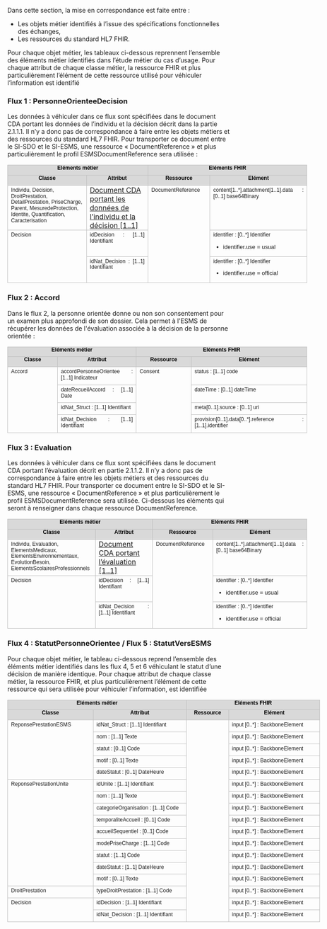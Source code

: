 Dans cette section, la mise en correspondance est faite entre :
-	Les objets métier identifiés à l’issue des spécifications fonctionnelles des échanges,
-	Les ressources du standard HL7 FHIR.

Pour chaque objet métier, les tableaux ci-dessous reprennent l’ensemble des éléments métier identifiés dans l’étude métier du cas d’usage.
Pour chaque attribut de chaque classe métier, la ressource FHIR et plus particulièrement l’élément de cette ressource utilisé pour véhiculer l’information est identifié

### Flux 1 : PersonneOrienteeDecision
Les données à véhiculer dans ce flux sont spécifiées dans le document CDA portant les données de l’individu et la décision décrit dans la partie 2.1.1.1. Il n’y a donc pas de correspondance à faire entre les objets métiers et des ressources du standard HL7 FHIR. 
Pour transporter ce document entre le SI-SDO et le SI-ESMS, une ressource « DocumentReference » et plus particulièrement le profil ESMSDocumentReference sera utilisée : 

<table style="width:509.5pt;border-collapse:collapse;border:none;">
    <tbody>
        <tr>
            <td colspan="2" style="width: 247.85pt;border: 1pt solid rgb(191, 191, 191);background: rgb(217, 217, 217);padding: 0cm 5.4pt;vertical-align: top;">
                <p style='margin-top:0cm;margin-right:0cm;margin-bottom:6.0pt;margin-left:0cm;text-align:center;line-height:115%;font-size:13px;font-family:"Arial",sans-serif;'><strong><span style="font-size:12px;line-height:115%;color:black;">El&eacute;ments m&eacute;tier</span></strong></p>
            </td>
            <td colspan="2" style="width: 261.65pt;border-color: rgb(191, 191, 191) rgb(191, 191, 191) rgb(191, 191, 191) currentcolor;border-style: solid solid solid none;border-width: 1pt 1pt 1pt medium;border-image: none 100% / 1 / 0 stretch;background: rgb(217, 217, 217);padding: 0cm 5.4pt;vertical-align: top;">
                <p style='margin-top:0cm;margin-right:0cm;margin-bottom:6.0pt;margin-left:0cm;text-align:center;line-height:115%;font-size:13px;font-family:"Arial",sans-serif;'><strong><span style="font-size:12px;line-height:115%;color:black;">El&eacute;ments FHIR</span></strong></p>
            </td>
        </tr>
        <tr>
            <td style="width: 141.5pt;border-color: currentcolor rgb(191, 191, 191) rgb(191, 191, 191);border-style: none solid solid;border-width: medium 1pt 1pt;border-image: none 100% / 1 / 0 stretch;background: rgb(217, 217, 217);padding: 0cm 5.4pt;vertical-align: top;">
                <p style='margin-top:0cm;margin-right:0cm;margin-bottom:6.0pt;margin-left:0cm;text-align:center;line-height:115%;font-size:13px;font-family:"Arial",sans-serif;'><strong><span style="font-size:12px;line-height:115%;color:black;">Classe</span></strong></p>
            </td>
            <td style="width: 106.35pt;border-color: currentcolor rgb(191, 191, 191) rgb(191, 191, 191) currentcolor;border-style: none solid solid none;border-width: medium 1pt 1pt medium;background: rgb(217, 217, 217);padding: 0cm 5.4pt;vertical-align: top;">
                <p style='margin-top:0cm;margin-right:0cm;margin-bottom:6.0pt;margin-left:0cm;text-align:center;line-height:115%;font-size:13px;font-family:"Arial",sans-serif;'><strong><span style="font-size:12px;line-height:115%;color:black;">Attribut</span></strong></p>
            </td>
            <td style="width: 99.2pt;border-color: currentcolor rgb(191, 191, 191) rgb(191, 191, 191) currentcolor;border-style: none solid solid none;border-width: medium 1pt 1pt medium;background: rgb(217, 217, 217);padding: 0cm 5.4pt;vertical-align: top;">
                <p style='margin-top:0cm;margin-right:0cm;margin-bottom:6.0pt;margin-left:0cm;text-align:center;line-height:115%;font-size:13px;font-family:"Arial",sans-serif;'><strong><span style="font-size:12px;line-height:115%;color:black;">Ressource</span></strong></p>
            </td>
            <td style="width: 162.45pt;border-color: currentcolor rgb(191, 191, 191) rgb(191, 191, 191) currentcolor;border-style: none solid solid none;border-width: medium 1pt 1pt medium;background: rgb(217, 217, 217);padding: 0cm 5.4pt;vertical-align: top;">
                <p style='margin-top:0cm;margin-right:0cm;margin-bottom:6.0pt;margin-left:0cm;text-align:center;line-height:115%;font-size:13px;font-family:"Arial",sans-serif;'><strong><span style="font-size:12px;line-height:115%;color:black;">El&eacute;ment</span></strong></p>
            </td>
        </tr>
        <tr>
            <td style="width: 141.5pt;border-color: currentcolor rgb(191, 191, 191) rgb(191, 191, 191);border-style: none solid solid;border-width: medium 1pt 1pt;border-image: none 100% / 1 / 0 stretch;padding: 0cm 5.4pt;vertical-align: top;">
                <p style='margin-top:3.0pt;margin-right:0cm;margin-bottom:6.0pt;margin-left:0cm;text-align:left;line-height:115%;font-size:12px;font-family:"Arial",sans-serif;'>Individu, Decision, DroitPrestation, DetailPrestation, PriseCharge, Parent, MesuredeProtection, Identite, Quantification, Caracterisation</p>
            </td>
            <td style="width: 106.35pt;border-color: currentcolor rgb(191, 191, 191) rgb(191, 191, 191) currentcolor;border-style: none solid solid none;border-width: medium 1pt 1pt medium;padding: 0cm 5.4pt;vertical-align: top;">
                <a href= "contenu_dossier.html">Document CDA portant les donn&eacute;es de l&rsquo;individu et la d&eacute;cision [1..1]</a>   
            </td>
            <td rowspan="3" style="width: 99.2pt;border-color: currentcolor rgb(191, 191, 191) rgb(191, 191, 191) currentcolor;border-style: none solid solid none;border-width: medium 1pt 1pt medium;padding: 0cm 5.4pt;vertical-align: top;">
                <p style='margin-top:3.0pt;margin-right:0cm;margin-bottom:6.0pt;margin-left:0cm;text-align:justify;line-height:115%;font-size:12px;font-family:"Arial",sans-serif;'>DocumentReference</p>
            </td>
            <td style="width: 162.45pt;border-color: currentcolor rgb(191, 191, 191) rgb(191, 191, 191) currentcolor;border-style: none solid solid none;border-width: medium 1pt 1pt medium;padding: 0cm 5.4pt;vertical-align: top;">
                <div style='margin-top:0cm;margin-right:0cm;margin-bottom:6.0pt;margin-left:0cm;text-align:justify;line-height:115%;font-size:13px;font-family:"Arial",sans-serif;'>
                    <p style='margin-top:3.0pt;margin-right:0cm;margin-bottom:6.0pt;margin-left:0cm;text-align:justify;line-height:115%;font-size:12px;font-family:"Arial",sans-serif;'>content[1..*].attachment[1..1].data : [0..1] base64Binary&nbsp;</p>
                </div>
            </td>
        </tr>
        <tr>
            <td rowspan="2" style="width: 141.5pt;border-color: currentcolor rgb(191, 191, 191) rgb(191, 191, 191);border-style: none solid solid;border-width: medium 1pt 1pt;border-image: none 100% / 1 / 0 stretch;padding: 0cm 5.4pt;vertical-align: top;">
                <p style='margin-top:3.0pt;margin-right:0cm;margin-bottom:6.0pt;margin-left:0cm;text-align:justify;line-height:115%;font-size:12px;font-family:"Arial",sans-serif;'>Decision</p>
            </td>
            <td style="width: 106.35pt;border-color: currentcolor rgb(191, 191, 191) rgb(191, 191, 191) currentcolor;border-style: none solid solid none;border-width: medium 1pt 1pt medium;padding: 0cm 5.4pt;vertical-align: top;">
                <p style='margin-top:3.0pt;margin-right:0cm;margin-bottom:6.0pt;margin-left:0cm;text-align:justify;line-height:115%;font-size:12px;font-family:"Arial",sans-serif;'>idDecision&nbsp;: [1..1] Identifiant</p>
            </td>
            <td style="width: 162.45pt;border-color: currentcolor rgb(191, 191, 191) rgb(191, 191, 191) currentcolor;border-style: none solid solid none;border-width: medium 1pt 1pt medium;padding: 0cm 5.4pt;vertical-align: top;">
                <p style='margin-top:3.0pt;margin-right:0cm;margin-bottom:0cm;margin-left:0cm;text-align:justify;line-height:115%;font-size:12px;font-family:"Arial",sans-serif;'>identifier : [0..*] Identifier&nbsp;</p>
                <div style='margin-top:0cm;margin-right:0cm;margin-bottom:6.0pt;margin-left:0cm;text-align:justify;line-height:115%;font-size:13px;font-family:"Arial",sans-serif;'>
                    <ul>
                        <li>identifier.use = usual&nbsp;</li>
                    </ul>
                </div>
            </td>
        </tr>
        <tr>
            <td style="width: 106.35pt;border-color: currentcolor rgb(191, 191, 191) rgb(191, 191, 191) currentcolor;border-style: none solid solid none;border-width: medium 1pt 1pt medium;padding: 0cm 5.4pt;vertical-align: top;">
                <p style='margin-top:3.0pt;margin-right:0cm;margin-bottom:6.0pt;margin-left:0cm;text-align:justify;line-height:115%;font-size:12px;font-family:"Arial",sans-serif;'>idNat_Decision&nbsp;: [1..1] Identifiant</p>
            </td>
            <td style="width: 162.45pt;border-color: currentcolor rgb(191, 191, 191) rgb(191, 191, 191) currentcolor;border-style: none solid solid none;border-width: medium 1pt 1pt medium;padding: 0cm 5.4pt;vertical-align: top;">
                <p style='margin-top:3.0pt;margin-right:0cm;margin-bottom:0cm;margin-left:0cm;text-align:justify;line-height:115%;font-size:12px;font-family:"Arial",sans-serif;'>identifier&nbsp;: [0..*] Identifier</p>
                <div style='margin-top:0cm;margin-right:0cm;margin-bottom:6.0pt;margin-left:0cm;text-align:justify;line-height:115%;font-size:13px;font-family:"Arial",sans-serif;'>
                    <ul>
                        <li>identifier.use = official</li>
                    </ul>
                </div>
            </td>
        </tr>
    </tbody>
</table>

### Flux 2 : Accord

Dans le flux 2, la personne orientée donne ou non son consentement pour un examen plus approfondi de son dossier. Cela permet à l'ESMS de récupérer les données de l'évaluation associée à la décision de la personne orientée :
<table style="width:509.5pt;border-collapse:collapse;border:none;">
    <tbody>
        <tr>
            <td colspan="2" style="width: 214.95pt;border: 1pt solid rgb(191, 191, 191);background: rgb(217, 217, 217);padding: 0cm 5.4pt;vertical-align: top;">
                <p style='margin-top:0cm;margin-right:0cm;margin-bottom:6.0pt;margin-left:0cm;text-align:center;line-height:115%;font-size:13px;font-family:"Arial",sans-serif;'><strong><span style="font-size:12px;line-height:115%;color:black;">El&eacute;ments m&eacute;tier</span></strong></p>
            </td>
            <td colspan="2" style="width: 294.55pt;border-width: 1pt 1pt 1pt medium;border-style: solid solid solid none;border-color: rgb(191, 191, 191) rgb(191, 191, 191) rgb(191, 191, 191) currentcolor;border-image: none;background: rgb(217, 217, 217);padding: 0cm 5.4pt;vertical-align: top;">
                <p style='margin-top:0cm;margin-right:0cm;margin-bottom:6.0pt;margin-left:0cm;text-align:center;line-height:115%;font-size:13px;font-family:"Arial",sans-serif;'><strong><span style="font-size:12px;line-height:115%;color:black;">El&eacute;ments FHIR</span></strong></p>
            </td>
        </tr>
        <tr>
            <td style="width: 87.3pt;border-width: medium 1pt 1pt;border-style: none solid solid;border-color: currentcolor rgb(191, 191, 191) rgb(191, 191, 191);border-image: none;background: rgb(217, 217, 217);padding: 0cm 5.4pt;vertical-align: top;">
                <p style='margin-top:0cm;margin-right:0cm;margin-bottom:6.0pt;margin-left:0cm;text-align:center;line-height:115%;font-size:13px;font-family:"Arial",sans-serif;'><strong><span style="font-size:12px;line-height:115%;color:black;">Classe</span></strong></p>
            </td>
            <td style="width: 127.65pt;border-width: medium 1pt 1pt medium;border-style: none solid solid none;border-color: currentcolor rgb(191, 191, 191) rgb(191, 191, 191) currentcolor;background: rgb(217, 217, 217);padding: 0cm 5.4pt;vertical-align: top;">
                <p style='margin-top:0cm;margin-right:0cm;margin-bottom:6.0pt;margin-left:0cm;text-align:center;line-height:115%;font-size:13px;font-family:"Arial",sans-serif;'><strong><span style="font-size:12px;line-height:115%;color:black;">Attribut</span></strong></p>
            </td>
            <td style="width: 93.35pt;border-width: medium 1pt 1pt medium;border-style: none solid solid none;border-color: currentcolor rgb(191, 191, 191) rgb(191, 191, 191) currentcolor;background: rgb(217, 217, 217);padding: 0cm 5.4pt;vertical-align: top;">
                <p style='margin-top:0cm;margin-right:0cm;margin-bottom:6.0pt;margin-left:0cm;text-align:center;line-height:115%;font-size:13px;font-family:"Arial",sans-serif;'><strong><span style="font-size:12px;line-height:115%;color:black;">Ressource</span></strong></p>
            </td>
            <td style="width: 201.2pt;border-width: medium 1pt 1pt medium;border-style: none solid solid none;border-color: currentcolor rgb(191, 191, 191) rgb(191, 191, 191) currentcolor;background: rgb(217, 217, 217);padding: 0cm 5.4pt;vertical-align: top;">
                <p style='margin-top:0cm;margin-right:0cm;margin-bottom:6.0pt;margin-left:0cm;text-align:center;line-height:115%;font-size:13px;font-family:"Arial",sans-serif;'><strong><span style="font-size:12px;line-height:115%;color:black;">El&eacute;ment</span></strong></p>
            </td>
        </tr>
        <tr>
            <td rowspan="4" style="width: 87.3pt;border-width: medium 1pt 1pt;border-style: none solid solid;border-color: currentcolor rgb(191, 191, 191) rgb(191, 191, 191);border-image: none;padding: 0cm 5.4pt;vertical-align: top;">
                <p style='margin-top:3.0pt;margin-right:0cm;margin-bottom:6.0pt;margin-left:0cm;text-align:justify;line-height:115%;font-size:12px;font-family:"Arial",sans-serif;'>Accord</p>
            </td>
            <td style="width: 127.65pt;border-width: medium 1pt 1pt medium;border-style: none solid solid none;border-color: currentcolor rgb(191, 191, 191) rgb(191, 191, 191) currentcolor;padding: 0cm 5.4pt;vertical-align: top;">
                <p style='margin-top:3.0pt;margin-right:0cm;margin-bottom:6.0pt;margin-left:0cm;text-align:justify;line-height:115%;font-size:12px;font-family:"Arial",sans-serif;'>accordPersonneOrientee&nbsp;: [1..1] Indicateur</p>
            </td>
            <td rowspan="4" style="width: 93.35pt;border-width: medium 1pt 1pt medium;border-style: none solid solid none;border-color: currentcolor rgb(191, 191, 191) rgb(191, 191, 191) currentcolor;padding: 0cm 5.4pt;vertical-align: top;">
                <p style='margin-top:3.0pt;margin-right:0cm;margin-bottom:6.0pt;margin-left:0cm;text-align:justify;line-height:115%;font-size:12px;font-family:"Arial",sans-serif;'>Consent</p>
            </td>
            <td style="width: 201.2pt;border-width: medium 1pt 1pt medium;border-style: none solid solid none;border-color: currentcolor rgb(191, 191, 191) rgb(191, 191, 191) currentcolor;padding: 0cm 5.4pt;vertical-align: top;">
                <p style='margin-top:3.0pt;margin-right:0cm;margin-bottom:6.0pt;margin-left:0cm;text-align:justify;line-height:115%;font-size:12px;font-family:"Arial",sans-serif;'>status&nbsp;: [1..1] code</p>
            </td>
        </tr>
        <tr>
            <td style="width: 127.65pt;border-width: medium 1pt 1pt medium;border-style: none solid solid none;border-color: currentcolor rgb(191, 191, 191) rgb(191, 191, 191) currentcolor;padding: 0cm 5.4pt;vertical-align: top;">
                <p style='margin-top:3.0pt;margin-right:0cm;margin-bottom:6.0pt;margin-left:0cm;text-align:justify;line-height:115%;font-size:12px;font-family:"Arial",sans-serif;'>dateRecueilAccord&nbsp;: [1..1] Date</p>
            </td>
            <td style="width: 201.2pt;border-width: medium 1pt 1pt medium;border-style: none solid solid none;border-color: currentcolor rgb(191, 191, 191) rgb(191, 191, 191) currentcolor;padding: 0cm 5.4pt;vertical-align: top;">
                <p style='margin-top:3.0pt;margin-right:0cm;margin-bottom:6.0pt;margin-left:0cm;text-align:justify;line-height:115%;font-size:12px;font-family:"Arial",sans-serif;'>dateTime&nbsp;: [0..1] dateTime</p>
            </td>
        </tr>
        <tr>
            <td style="width: 127.65pt;border-width: medium 1pt 1pt medium;border-style: none solid solid none;border-color: currentcolor rgb(191, 191, 191) rgb(191, 191, 191) currentcolor;padding: 0cm 5.4pt;vertical-align: top;">
                <p style='margin-top:3.0pt;margin-right:0cm;margin-bottom:6.0pt;margin-left:0cm;text-align:justify;line-height:115%;font-size:12px;font-family:"Arial",sans-serif;'>idNat_Struct&nbsp;: [1..1] Identifiant</p>
            </td>
            <td style="width: 201.2pt;border-width: medium 1pt 1pt medium;border-style: none solid solid none;border-color: currentcolor rgb(191, 191, 191) rgb(191, 191, 191) currentcolor;padding: 0cm 5.4pt;vertical-align: top;">
                <p style='margin-top:3.0pt;margin-right:0cm;margin-bottom:6.0pt;margin-left:0cm;text-align:justify;line-height:115%;font-size:12px;font-family:"Arial",sans-serif;'>meta[0..1].source : [0..1] uri</p>
            </td>
        </tr>
        <tr>
            <td style="width: 127.65pt;border-width: medium 1pt 1pt medium;border-style: none solid solid none;border-color: currentcolor rgb(191, 191, 191) rgb(191, 191, 191) currentcolor;padding: 0cm 5.4pt;vertical-align: top;">
                <p style='margin-top:3.0pt;margin-right:0cm;margin-bottom:6.0pt;margin-left:0cm;text-align:justify;line-height:115%;font-size:12px;font-family:"Arial",sans-serif;'>idNat_Decision&nbsp;: [1..1] Identifiant</p>
            </td>
            <td style="width: 201.2pt;border-width: medium 1pt 1pt medium;border-style: none solid solid none;border-color: currentcolor rgb(191, 191, 191) rgb(191, 191, 191) currentcolor;padding: 0cm 5.4pt;vertical-align: top;">
                <p style='margin-top:3.0pt;margin-right:0cm;margin-bottom:0cm;margin-left:0cm;text-align:justify;line-height:115%;font-size:12px;font-family:"Arial",sans-serif;'>provision[0..1].data[0..*].reference : [1..1].identifier&nbsp;</p>
            </td>
        </tr>
    </tbody>
</table>

### Flux 3 : Evaluation

Les données à véhiculer dans ce flux sont spécifiées dans le document CDA portant l’évaluation décrit en partie 2.1.1.2. Il n’y a donc pas de correspondance à faire entre les objets métiers et des ressources du standard HL7 FHIR. 
Pour transporter ce document entre le SI-SDO et le SI-ESMS, une ressource « DocumentReference » et plus particulièrement le profil ESMSDocumentReference sera utilisée. 
Ci-dessous les éléments qui seront à renseigner dans chaque ressource DocumentReference.

<table style="width:509.5pt;border-collapse:collapse;border:none;">
    <tbody>
        <tr>
            <td colspan="2" style="width: 247.85pt;border: 1pt solid rgb(191, 191, 191);background: rgb(217, 217, 217);padding: 0cm 5.4pt;vertical-align: top;">
                <p style='margin-top:0cm;margin-right:0cm;margin-bottom:6.0pt;margin-left:0cm;text-align:center;line-height:115%;font-size:13px;font-family:"Arial",sans-serif;'><strong><span style="font-size:12px;line-height:115%;color:black;">El&eacute;ments m&eacute;tier</span></strong></p>
            </td>
            <td colspan="2" style="width: 261.65pt;border-width: 1pt 1pt 1pt medium;border-style: solid solid solid none;border-color: rgb(191, 191, 191) rgb(191, 191, 191) rgb(191, 191, 191) currentcolor;border-image: none;background: rgb(217, 217, 217);padding: 0cm 5.4pt;vertical-align: top;">
                <p style='margin-top:0cm;margin-right:0cm;margin-bottom:6.0pt;margin-left:0cm;text-align:center;line-height:115%;font-size:13px;font-family:"Arial",sans-serif;'><strong><span style="font-size:12px;line-height:115%;color:black;">El&eacute;ments FHIR</span></strong></p>
            </td>
        </tr>
        <tr>
            <td style="width: 141.5pt;border-width: medium 1pt 1pt;border-style: none solid solid;border-color: currentcolor rgb(191, 191, 191) rgb(191, 191, 191);border-image: none;background: rgb(217, 217, 217);padding: 0cm 5.4pt;vertical-align: top;">
                <p style='margin-top:0cm;margin-right:0cm;margin-bottom:6.0pt;margin-left:0cm;text-align:center;line-height:115%;font-size:13px;font-family:"Arial",sans-serif;'><strong><span style="font-size:12px;line-height:115%;color:black;">Classe</span></strong></p>
            </td>
            <td style="width: 106.35pt;border-width: medium 1pt 1pt medium;border-style: none solid solid none;border-color: currentcolor rgb(191, 191, 191) rgb(191, 191, 191) currentcolor;background: rgb(217, 217, 217);padding: 0cm 5.4pt;vertical-align: top;">
                <p style='margin-top:0cm;margin-right:0cm;margin-bottom:6.0pt;margin-left:0cm;text-align:center;line-height:115%;font-size:13px;font-family:"Arial",sans-serif;'><strong><span style="font-size:12px;line-height:115%;color:black;">Attribut</span></strong></p>
            </td>
            <td style="width: 99.2pt;border-width: medium 1pt 1pt medium;border-style: none solid solid none;border-color: currentcolor rgb(191, 191, 191) rgb(191, 191, 191) currentcolor;background: rgb(217, 217, 217);padding: 0cm 5.4pt;vertical-align: top;">
                <p style='margin-top:0cm;margin-right:0cm;margin-bottom:6.0pt;margin-left:0cm;text-align:center;line-height:115%;font-size:13px;font-family:"Arial",sans-serif;'><strong><span style="font-size:12px;line-height:115%;color:black;">Ressource</span></strong></p>
            </td>
            <td style="width: 162.45pt;border-width: medium 1pt 1pt medium;border-style: none solid solid none;border-color: currentcolor rgb(191, 191, 191) rgb(191, 191, 191) currentcolor;background: rgb(217, 217, 217);padding: 0cm 5.4pt;vertical-align: top;">
                <p style='margin-top:0cm;margin-right:0cm;margin-bottom:6.0pt;margin-left:0cm;text-align:center;line-height:115%;font-size:13px;font-family:"Arial",sans-serif;'><strong><span style="font-size:12px;line-height:115%;color:black;">El&eacute;ment</span></strong></p>
            </td>
        </tr>
        <tr>
            <td style="width: 141.5pt;border-width: medium 1pt 1pt;border-style: none solid solid;border-color: currentcolor rgb(191, 191, 191) rgb(191, 191, 191);border-image: none;padding: 0cm 5.4pt;vertical-align: top;">
                <p style='margin-top:3.0pt;margin-right:0cm;margin-bottom:6.0pt;margin-left:0cm;text-align:left;line-height:115%;font-size:12px;font-family:"Arial",sans-serif;'>Individu, Evaluation, ElementsMedicaux, ElementsEnvironnementaux, EvolutionBesoin, ElementsScolairesProfessionnels</p>
            </td>
            <td style="width: 106.35pt;border-width: medium 1pt 1pt medium;border-style: none solid solid none;border-color: currentcolor rgb(191, 191, 191) rgb(191, 191, 191) currentcolor;padding: 0cm 5.4pt;vertical-align: top;">
                <a href="contenu_dossier.html">Document CDA portant l&rsquo;&eacute;valuation [1..1]</a>
            </td>
            <td rowspan="3" style="width: 99.2pt;border-width: medium 1pt 1pt medium;border-style: none solid solid none;border-color: currentcolor rgb(191, 191, 191) rgb(191, 191, 191) currentcolor;padding: 0cm 5.4pt;vertical-align: top;">
                <p style='margin-top:3.0pt;margin-right:0cm;margin-bottom:6.0pt;margin-left:0cm;text-align:justify;line-height:115%;font-size:12px;font-family:"Arial",sans-serif;'>DocumentReference</p>
            </td>
            <td style="width: 162.45pt;border-width: medium 1pt 1pt medium;border-style: none solid solid none;border-color: currentcolor rgb(191, 191, 191) rgb(191, 191, 191) currentcolor;padding: 0cm 5.4pt;vertical-align: top;">
                <div style='margin-top:0cm;margin-right:0cm;margin-bottom:6.0pt;margin-left:0cm;text-align:justify;line-height:115%;font-size:13px;font-family:"Arial",sans-serif;'>
                    <p style='margin-top:3.0pt;margin-right:0cm;margin-bottom:6.0pt;margin-left:0cm;text-align:justify;line-height:115%;font-size:12px;font-family:"Arial",sans-serif;'>content[1..*].attachment[1..1].data : [0..1] base64Binary&nbsp;</p>
                </div>
            </td>
        </tr>
        <tr>
            <td rowspan="2" style="width: 141.5pt;border-width: medium 1pt 1pt;border-style: none solid solid;border-color: currentcolor rgb(191, 191, 191) rgb(191, 191, 191);border-image: none;padding: 0cm 5.4pt;vertical-align: top;">
                <p style='margin-top:3.0pt;margin-right:0cm;margin-bottom:6.0pt;margin-left:0cm;text-align:justify;line-height:115%;font-size:12px;font-family:"Arial",sans-serif;'>Decision</p>
            </td>
            <td style="width: 106.35pt;border-width: medium 1pt 1pt medium;border-style: none solid solid none;border-color: currentcolor rgb(191, 191, 191) rgb(191, 191, 191) currentcolor;padding: 0cm 5.4pt;vertical-align: top;">
                <p style='margin-top:3.0pt;margin-right:0cm;margin-bottom:6.0pt;margin-left:0cm;text-align:justify;line-height:115%;font-size:12px;font-family:"Arial",sans-serif;'>idDecision&nbsp;: [1..1] Identifiant</p>
            </td>
            <td style="width: 162.45pt;border-width: medium 1pt 1pt medium;border-style: none solid solid none;border-color: currentcolor rgb(191, 191, 191) rgb(191, 191, 191) currentcolor;padding: 0cm 5.4pt;vertical-align: top;">
                <p style='margin-top:3.0pt;margin-right:0cm;margin-bottom:0cm;margin-left:0cm;text-align:justify;line-height:115%;font-size:12px;font-family:"Arial",sans-serif;'>identifier : [0..*] Identifier&nbsp;</p>
                <div style='margin-top:0cm;margin-right:0cm;margin-bottom:6.0pt;margin-left:0cm;text-align:justify;line-height:115%;font-size:13px;font-family:"Arial",sans-serif;'>
                    <ul>
                        <li>identifier.use = usual&nbsp;</li>
                    </ul>
                </div>
            </td>
        </tr>
        <tr>
            <td style="width: 106.35pt;border-width: medium 1pt 1pt medium;border-style: none solid solid none;border-color: currentcolor rgb(191, 191, 191) rgb(191, 191, 191) currentcolor;padding: 0cm 5.4pt;vertical-align: top;">
                <p style='margin-top:3.0pt;margin-right:0cm;margin-bottom:6.0pt;margin-left:0cm;text-align:justify;line-height:115%;font-size:12px;font-family:"Arial",sans-serif;'>idNat_Decision&nbsp;: [1..1] Identifiant</p>
            </td>
            <td style="width: 162.45pt;border-width: medium 1pt 1pt medium;border-style: none solid solid none;border-color: currentcolor rgb(191, 191, 191) rgb(191, 191, 191) currentcolor;padding: 0cm 5.4pt;vertical-align: top;">
                <p style='margin-top:3.0pt;margin-right:0cm;margin-bottom:0cm;margin-left:0cm;text-align:justify;line-height:115%;font-size:12px;font-family:"Arial",sans-serif;'>identifier&nbsp;: [0..*] Identifier</p>
                <div style='margin-top:0cm;margin-right:0cm;margin-bottom:6.0pt;margin-left:0cm;text-align:justify;line-height:115%;font-size:13px;font-family:"Arial",sans-serif;'>
                    <ul>
                        <li>identifier.use = official</li>
                    </ul>
                </div>
            </td>
        </tr>
    </tbody>
</table>

### Flux 4 : StatutPersonneOrientee / Flux 5 : StatutVersESMS
Pour chaque objet métier, le tableau ci-dessous reprend l’ensemble des éléments métier identifiés dans les flux 4, 5 et 6 véhiculant le statut d’une décision de manière identique. Pour chaque attribut de chaque classe métier, la ressource FHIR, et plus particulièrement l’élément de cette ressource qui sera utilisée pour véhiculer l’information, est identifiée

<table style="width:531.35pt;border-collapse:collapse;border:none;">
    <tbody>
        <tr>
            <td colspan="2" style="width: 304.55pt;border: 1pt solid rgb(191, 191, 191);background: rgb(217, 217, 217);padding: 0cm 5.4pt;vertical-align: top;">
                <p style='margin-top:0cm;margin-right:0cm;margin-bottom:6.0pt;margin-left:0cm;text-align:center;line-height:115%;font-size:13px;font-family:"Arial",sans-serif;'><strong><span style="font-size:12px;line-height:115%;color:black;">El&eacute;ments m&eacute;tier</span></strong></p>
            </td>
            <td colspan="2" style="width: 8cm;border-width: 1pt 1pt 1pt medium;border-style: solid solid solid none;border-color: rgb(191, 191, 191) rgb(191, 191, 191) rgb(191, 191, 191) currentcolor;border-image: none;background: rgb(217, 217, 217);padding: 0cm 5.4pt;vertical-align: top;">
                <p style='margin-top:0cm;margin-right:0cm;margin-bottom:6.0pt;margin-left:0cm;text-align:center;line-height:115%;font-size:13px;font-family:"Arial",sans-serif;'><strong><span style="font-size:12px;line-height:115%;color:black;">El&eacute;ments FHIR</span></strong></p>
            </td>
        </tr>
        <tr>
            <td style="width: 142.4pt;border-width: medium 1pt 1pt;border-style: none solid solid;border-color: currentcolor rgb(191, 191, 191) rgb(191, 191, 191);border-image: none;background: rgb(217, 217, 217);padding: 0cm 5.4pt;vertical-align: top;">
                <p style='margin-top:0cm;margin-right:0cm;margin-bottom:6.0pt;margin-left:0cm;text-align:center;line-height:115%;font-size:13px;font-family:"Arial",sans-serif;'><strong><span style="font-size:12px;line-height:115%;color:black;">Classe</span></strong></p>
            </td>
            <td style="width: 162.15pt;border-width: medium 1pt 1pt medium;border-style: none solid solid none;border-color: currentcolor rgb(191, 191, 191) rgb(191, 191, 191) currentcolor;background: rgb(217, 217, 217);padding: 0cm 5.4pt;vertical-align: top;">
                <p style='margin-top:0cm;margin-right:0cm;margin-bottom:6.0pt;margin-left:0cm;text-align:center;line-height:115%;font-size:13px;font-family:"Arial",sans-serif;'><strong><span style="font-size:12px;line-height:115%;color:black;">Attribut</span></strong></p>
            </td>
            <td style="width: 63.75pt;border-width: medium 1pt 1pt medium;border-style: none solid solid none;border-color: currentcolor rgb(191, 191, 191) rgb(191, 191, 191) currentcolor;background: rgb(217, 217, 217);padding: 0cm 5.4pt;vertical-align: top;">
                <p style='margin-top:0cm;margin-right:0cm;margin-bottom:6.0pt;margin-left:0cm;text-align:center;line-height:115%;font-size:13px;font-family:"Arial",sans-serif;'><strong><span style="font-size:12px;line-height:115%;color:black;">Ressource</span></strong></p>
            </td>
            <td style="width: 163.05pt;border-width: medium 1pt 1pt medium;border-style: none solid solid none;border-color: currentcolor rgb(191, 191, 191) rgb(191, 191, 191) currentcolor;background: rgb(217, 217, 217);padding: 0cm 5.4pt;vertical-align: top;">
                <p style='margin-top:0cm;margin-right:0cm;margin-bottom:6.0pt;margin-left:0cm;text-align:center;line-height:115%;font-size:13px;font-family:"Arial",sans-serif;'><strong><span style="font-size:12px;line-height:115%;color:black;">El&eacute;ment</span></strong></p>
            </td>
        </tr>
        <tr>
            <td rowspan="5" style="width: 142.4pt;border-width: medium 1pt 1pt;border-style: none solid solid;border-color: currentcolor rgb(191, 191, 191) rgb(191, 191, 191);border-image: none;padding: 0cm 5.4pt;vertical-align: top;">
                <p style='margin-top:3.0pt;margin-right:0cm;margin-bottom:6.0pt;margin-left:0cm;text-align:justify;line-height:115%;font-size:12px;font-family:"Arial",sans-serif;'>ReponsePrestationESMS</p>
            </td>
            <td style="width: 162.15pt;border-width: medium 1pt 1pt medium;border-style: none solid solid none;border-color: currentcolor rgb(191, 191, 191) rgb(191, 191, 191) currentcolor;padding: 0cm 5.4pt;vertical-align: top;">
                <p style='margin-top:3.0pt;margin-right:0cm;margin-bottom:6.0pt;margin-left:0cm;text-align:justify;line-height:115%;font-size:12px;font-family:"Arial",sans-serif;'>idNat_Struct&nbsp;: [1..1] Identifiant</p>
            </td>
            <td rowspan="17" style="width: 63.75pt;border-width: medium 1pt 1pt medium;border-style: none solid solid none;border-color: currentcolor rgb(191, 191, 191) rgb(191, 191, 191) currentcolor;padding: 0cm 5.4pt;vertical-align: top;">
                <p style='margin-top:3.0pt;margin-right:0cm;margin-bottom:6.0pt;margin-left:0cm;text-align:justify;line-height:115%;font-size:12px;font-family:"Arial",sans-serif;'>&nbsp;</p>
            </td>
            <td style="width: 163.05pt;border-width: medium 1pt 1pt medium;border-style: none solid solid none;border-color: currentcolor rgb(191, 191, 191) rgb(191, 191, 191) currentcolor;padding: 0cm 5.4pt;vertical-align: top;">
                <p style='margin-top:3.0pt;margin-right:0cm;margin-bottom:6.0pt;margin-left:0cm;text-align:justify;line-height:115%;font-size:12px;font-family:"Arial",sans-serif;'>input [0..*]&nbsp;: BackboneElement</p>
            </td>
        </tr>
        <tr>
            <td style="width: 162.15pt;border-width: medium 1pt 1pt medium;border-style: none solid solid none;border-color: currentcolor rgb(191, 191, 191) rgb(191, 191, 191) currentcolor;padding: 0cm 5.4pt;vertical-align: top;">
                <p style='margin-top:3.0pt;margin-right:0cm;margin-bottom:6.0pt;margin-left:0cm;text-align:justify;line-height:115%;font-size:12px;font-family:"Arial",sans-serif;'>nom&nbsp;: [1..1] Texte</p>
            </td>
            <td style="width: 163.05pt;border-width: medium 1pt 1pt medium;border-style: none solid solid none;border-color: currentcolor rgb(191, 191, 191) rgb(191, 191, 191) currentcolor;padding: 0cm 5.4pt;vertical-align: top;">
                <p style='margin-top:3.0pt;margin-right:0cm;margin-bottom:6.0pt;margin-left:0cm;text-align:justify;line-height:115%;font-size:12px;font-family:"Arial",sans-serif;'>input [0..*]&nbsp;: BackboneElement</p>
            </td>
        </tr>
        <tr>
            <td style="width: 162.15pt;border-width: medium 1pt 1pt medium;border-style: none solid solid none;border-color: currentcolor rgb(191, 191, 191) rgb(191, 191, 191) currentcolor;padding: 0cm 5.4pt;vertical-align: top;">
                <p style='margin-top:3.0pt;margin-right:0cm;margin-bottom:6.0pt;margin-left:0cm;text-align:justify;line-height:115%;font-size:12px;font-family:"Arial",sans-serif;'>statut&nbsp;: [0..1] Code</p>
            </td>
            <td style="width: 163.05pt;border-width: medium 1pt 1pt medium;border-style: none solid solid none;border-color: currentcolor rgb(191, 191, 191) rgb(191, 191, 191) currentcolor;padding: 0cm 5.4pt;vertical-align: top;">
                <p style='margin-top:3.0pt;margin-right:0cm;margin-bottom:6.0pt;margin-left:0cm;text-align:justify;line-height:115%;font-size:12px;font-family:"Arial",sans-serif;'>input [0..*]&nbsp;: BackboneElement</p>
            </td>
        </tr>
        <tr>
            <td style="width: 162.15pt;border-width: medium 1pt 1pt medium;border-style: none solid solid none;border-color: currentcolor rgb(191, 191, 191) rgb(191, 191, 191) currentcolor;padding: 0cm 5.4pt;vertical-align: top;">
                <p style='margin-top:3.0pt;margin-right:0cm;margin-bottom:6.0pt;margin-left:0cm;text-align:justify;line-height:115%;font-size:12px;font-family:"Arial",sans-serif;'>motif&nbsp;: [0..1] Texte</p>
            </td>
            <td style="width: 163.05pt;border-width: medium 1pt 1pt medium;border-style: none solid solid none;border-color: currentcolor rgb(191, 191, 191) rgb(191, 191, 191) currentcolor;padding: 0cm 5.4pt;vertical-align: top;">
                <p style='margin-top:3.0pt;margin-right:0cm;margin-bottom:6.0pt;margin-left:0cm;text-align:justify;line-height:115%;font-size:12px;font-family:"Arial",sans-serif;'>input [0..*]&nbsp;: BackboneElement</p>
            </td>
        </tr>
        <tr>
            <td style="width: 162.15pt;border-width: medium 1pt 1pt medium;border-style: none solid solid none;border-color: currentcolor rgb(191, 191, 191) rgb(191, 191, 191) currentcolor;padding: 0cm 5.4pt;vertical-align: top;">
                <p style='margin-top:3.0pt;margin-right:0cm;margin-bottom:6.0pt;margin-left:0cm;text-align:justify;line-height:115%;font-size:12px;font-family:"Arial",sans-serif;'>dateStatut : [0..1] DateHeure</p>
            </td>
            <td style="width: 163.05pt;border-width: medium 1pt 1pt medium;border-style: none solid solid none;border-color: currentcolor rgb(191, 191, 191) rgb(191, 191, 191) currentcolor;padding: 0cm 5.4pt;vertical-align: top;">
                <p style='margin-top:3.0pt;margin-right:0cm;margin-bottom:6.0pt;margin-left:0cm;text-align:justify;line-height:115%;font-size:12px;font-family:"Arial",sans-serif;'>input [0..*]&nbsp;: BackboneElement</p>
            </td>
        </tr>
        <tr>
            <td rowspan="9" style="width: 142.4pt;border-width: medium 1pt 1pt;border-style: none solid solid;border-color: currentcolor rgb(191, 191, 191) rgb(191, 191, 191);border-image: none;padding: 0cm 5.4pt;vertical-align: top;">
                <p style='margin-top:3.0pt;margin-right:0cm;margin-bottom:6.0pt;margin-left:0cm;text-align:justify;line-height:115%;font-size:12px;font-family:"Arial",sans-serif;'>ReponsePrestationUnite</p>
            </td>
            <td style="width: 162.15pt;border-width: medium 1pt 1pt medium;border-style: none solid solid none;border-color: currentcolor rgb(191, 191, 191) rgb(191, 191, 191) currentcolor;padding: 0cm 5.4pt;vertical-align: top;">
                <p style='margin-top:3.0pt;margin-right:0cm;margin-bottom:6.0pt;margin-left:0cm;text-align:justify;line-height:115%;font-size:12px;font-family:"Arial",sans-serif;'>idUnite&nbsp;: [1..1] Identifiant</p>
            </td>
            <td style="width: 163.05pt;border-width: medium 1pt 1pt medium;border-style: none solid solid none;border-color: currentcolor rgb(191, 191, 191) rgb(191, 191, 191) currentcolor;padding: 0cm 5.4pt;vertical-align: top;">
                <p style='margin-top:3.0pt;margin-right:0cm;margin-bottom:6.0pt;margin-left:0cm;text-align:justify;line-height:115%;font-size:12px;font-family:"Arial",sans-serif;'>input [0..*]&nbsp;: BackboneElement</p>
            </td>
        </tr>
        <tr>
            <td style="width: 162.15pt;border-width: medium 1pt 1pt medium;border-style: none solid solid none;border-color: currentcolor rgb(191, 191, 191) rgb(191, 191, 191) currentcolor;padding: 0cm 5.4pt;vertical-align: top;">
                <p style='margin-top:3.0pt;margin-right:0cm;margin-bottom:6.0pt;margin-left:0cm;text-align:justify;line-height:115%;font-size:12px;font-family:"Arial",sans-serif;'>nom&nbsp;: [1..1] Texte</p>
            </td>
            <td style="width: 163.05pt;border-width: medium 1pt 1pt medium;border-style: none solid solid none;border-color: currentcolor rgb(191, 191, 191) rgb(191, 191, 191) currentcolor;padding: 0cm 5.4pt;vertical-align: top;">
                <p style='margin-top:3.0pt;margin-right:0cm;margin-bottom:6.0pt;margin-left:0cm;text-align:justify;line-height:115%;font-size:12px;font-family:"Arial",sans-serif;'>input [0..*]&nbsp;: BackboneElement</p>
            </td>
        </tr>
        <tr>
            <td style="width: 162.15pt;border-width: medium 1pt 1pt medium;border-style: none solid solid none;border-color: currentcolor rgb(191, 191, 191) rgb(191, 191, 191) currentcolor;padding: 0cm 5.4pt;vertical-align: top;">
                <p style='margin-top:3.0pt;margin-right:0cm;margin-bottom:6.0pt;margin-left:0cm;text-align:justify;line-height:115%;font-size:12px;font-family:"Arial",sans-serif;'>categorieOrganisation&nbsp;: [1..1] Code</p>
            </td>
            <td style="width: 163.05pt;border-width: medium 1pt 1pt medium;border-style: none solid solid none;border-color: currentcolor rgb(191, 191, 191) rgb(191, 191, 191) currentcolor;padding: 0cm 5.4pt;vertical-align: top;">
                <p style='margin-top:3.0pt;margin-right:0cm;margin-bottom:6.0pt;margin-left:0cm;text-align:justify;line-height:115%;font-size:12px;font-family:"Arial",sans-serif;'>input [0..*]&nbsp;: BackboneElement</p>
            </td>
        </tr>
        <tr>
            <td style="width: 162.15pt;border-width: medium 1pt 1pt medium;border-style: none solid solid none;border-color: currentcolor rgb(191, 191, 191) rgb(191, 191, 191) currentcolor;padding: 0cm 5.4pt;vertical-align: top;">
                <p style='margin-top:3.0pt;margin-right:0cm;margin-bottom:6.0pt;margin-left:0cm;text-align:justify;line-height:115%;font-size:12px;font-family:"Arial",sans-serif;'>temporaliteAccueil&nbsp;: [0..1] Code</p>
            </td>
            <td style="width: 163.05pt;border-width: medium 1pt 1pt medium;border-style: none solid solid none;border-color: currentcolor rgb(191, 191, 191) rgb(191, 191, 191) currentcolor;padding: 0cm 5.4pt;vertical-align: top;">
                <p style='margin-top:3.0pt;margin-right:0cm;margin-bottom:6.0pt;margin-left:0cm;text-align:justify;line-height:115%;font-size:12px;font-family:"Arial",sans-serif;'>input [0..*]&nbsp;: BackboneElement</p>
            </td>
        </tr>
        <tr>
            <td style="width: 162.15pt;border-width: medium 1pt 1pt medium;border-style: none solid solid none;border-color: currentcolor rgb(191, 191, 191) rgb(191, 191, 191) currentcolor;padding: 0cm 5.4pt;vertical-align: top;">
                <p style='margin-top:3.0pt;margin-right:0cm;margin-bottom:6.0pt;margin-left:0cm;text-align:justify;line-height:115%;font-size:12px;font-family:"Arial",sans-serif;'>accueilSequentiel : [0..1] Code</p>
            </td>
            <td style="width: 163.05pt;border-width: medium 1pt 1pt medium;border-style: none solid solid none;border-color: currentcolor rgb(191, 191, 191) rgb(191, 191, 191) currentcolor;padding: 0cm 5.4pt;vertical-align: top;">
                <p style='margin-top:3.0pt;margin-right:0cm;margin-bottom:6.0pt;margin-left:0cm;text-align:justify;line-height:115%;font-size:12px;font-family:"Arial",sans-serif;'>input [0..*]&nbsp;: BackboneElement</p>
            </td>
        </tr>
        <tr>
            <td style="width: 162.15pt;border-width: medium 1pt 1pt medium;border-style: none solid solid none;border-color: currentcolor rgb(191, 191, 191) rgb(191, 191, 191) currentcolor;padding: 0cm 5.4pt;vertical-align: top;">
                <p style='margin-top:3.0pt;margin-right:0cm;margin-bottom:6.0pt;margin-left:0cm;text-align:justify;line-height:115%;font-size:12px;font-family:"Arial",sans-serif;'>modePriseCharge&nbsp;: [1..1] Code</p>
            </td>
            <td style="width: 163.05pt;border-width: medium 1pt 1pt medium;border-style: none solid solid none;border-color: currentcolor rgb(191, 191, 191) rgb(191, 191, 191) currentcolor;padding: 0cm 5.4pt;vertical-align: top;">
                <p style='margin-top:3.0pt;margin-right:0cm;margin-bottom:6.0pt;margin-left:0cm;text-align:justify;line-height:115%;font-size:12px;font-family:"Arial",sans-serif;'>input [0..*]&nbsp;: BackboneElement</p>
            </td>
        </tr>
        <tr>
            <td style="width: 162.15pt;border-width: medium 1pt 1pt medium;border-style: none solid solid none;border-color: currentcolor rgb(191, 191, 191) rgb(191, 191, 191) currentcolor;padding: 0cm 5.4pt;vertical-align: top;">
                <p style='margin-top:3.0pt;margin-right:0cm;margin-bottom:6.0pt;margin-left:0cm;text-align:justify;line-height:115%;font-size:12px;font-family:"Arial",sans-serif;'>statut&nbsp;: [1..1] Code</p>
            </td>
            <td style="width: 163.05pt;border-width: medium 1pt 1pt medium;border-style: none solid solid none;border-color: currentcolor rgb(191, 191, 191) rgb(191, 191, 191) currentcolor;padding: 0cm 5.4pt;vertical-align: top;">
                <p style='margin-top:3.0pt;margin-right:0cm;margin-bottom:6.0pt;margin-left:0cm;text-align:justify;line-height:115%;font-size:12px;font-family:"Arial",sans-serif;'>input [0..*]&nbsp;: BackboneElement</p>
            </td>
        </tr>
        <tr>
            <td style="width: 162.15pt;border-width: medium 1pt 1pt medium;border-style: none solid solid none;border-color: currentcolor rgb(191, 191, 191) rgb(191, 191, 191) currentcolor;padding: 0cm 5.4pt;vertical-align: top;">
                <p style='margin-top:3.0pt;margin-right:0cm;margin-bottom:6.0pt;margin-left:0cm;text-align:justify;line-height:115%;font-size:12px;font-family:"Arial",sans-serif;'>dateStatut&nbsp;: [1..1] DateHeure</p>
            </td>
            <td style="width: 163.05pt;border-width: medium 1pt 1pt medium;border-style: none solid solid none;border-color: currentcolor rgb(191, 191, 191) rgb(191, 191, 191) currentcolor;padding: 0cm 5.4pt;vertical-align: top;">
                <p style='margin-top:3.0pt;margin-right:0cm;margin-bottom:6.0pt;margin-left:0cm;text-align:justify;line-height:115%;font-size:12px;font-family:"Arial",sans-serif;'>input [0..*]&nbsp;: BackboneElement</p>
            </td>
        </tr>
        <tr>
            <td style="width: 162.15pt;border-width: medium 1pt 1pt medium;border-style: none solid solid none;border-color: currentcolor rgb(191, 191, 191) rgb(191, 191, 191) currentcolor;padding: 0cm 5.4pt;vertical-align: top;">
                <p style='margin-top:3.0pt;margin-right:0cm;margin-bottom:6.0pt;margin-left:0cm;text-align:justify;line-height:115%;font-size:12px;font-family:"Arial",sans-serif;'>motif&nbsp;: [0..1] Texte</p>
            </td>
            <td style="width: 163.05pt;border-width: medium 1pt 1pt medium;border-style: none solid solid none;border-color: currentcolor rgb(191, 191, 191) rgb(191, 191, 191) currentcolor;padding: 0cm 5.4pt;vertical-align: top;">
                <p style='margin-top:3.0pt;margin-right:0cm;margin-bottom:6.0pt;margin-left:0cm;text-align:justify;line-height:115%;font-size:12px;font-family:"Arial",sans-serif;'>input [0..*]&nbsp;: BackboneElement</p>
            </td>
        </tr>
        <tr>
            <td style="width: 142.4pt;border-width: medium 1pt 1pt;border-style: none solid solid;border-color: currentcolor rgb(191, 191, 191) rgb(191, 191, 191);border-image: none;padding: 0cm 5.4pt;vertical-align: top;">
                <p style='margin-top:3.0pt;margin-right:0cm;margin-bottom:6.0pt;margin-left:0cm;text-align:justify;line-height:115%;font-size:12px;font-family:"Arial",sans-serif;'>DroitPrestation</p>
            </td>
            <td style="width: 162.15pt;border-width: medium 1pt 1pt medium;border-style: none solid solid none;border-color: currentcolor rgb(191, 191, 191) rgb(191, 191, 191) currentcolor;padding: 0cm 5.4pt;vertical-align: top;">
                <p style='margin-top:3.0pt;margin-right:0cm;margin-bottom:6.0pt;margin-left:0cm;text-align:justify;line-height:115%;font-size:12px;font-family:"Arial",sans-serif;'>typeDroitPrestation&nbsp;: [1..1] Code</p>
            </td>
            <td style="width: 163.05pt;border-width: medium 1pt 1pt medium;border-style: none solid solid none;border-color: currentcolor rgb(191, 191, 191) rgb(191, 191, 191) currentcolor;padding: 0cm 5.4pt;vertical-align: top;">
                <p style='margin-top:3.0pt;margin-right:0cm;margin-bottom:6.0pt;margin-left:0cm;text-align:justify;line-height:115%;font-size:12px;font-family:"Arial",sans-serif;'>input [0..*]&nbsp;: BackboneElement</p>
            </td>
        </tr>
        <tr>
            <td rowspan="2" style="width: 142.4pt;border-width: medium 1pt 1pt;border-style: none solid solid;border-color: currentcolor rgb(191, 191, 191) rgb(191, 191, 191);border-image: none;padding: 0cm 5.4pt;vertical-align: top;">
                <p style='margin-top:3.0pt;margin-right:0cm;margin-bottom:6.0pt;margin-left:0cm;text-align:justify;line-height:115%;font-size:12px;font-family:"Arial",sans-serif;'>Decision</p>
            </td>
            <td style="width: 162.15pt;border-width: medium 1pt 1pt medium;border-style: none solid solid none;border-color: currentcolor rgb(191, 191, 191) rgb(191, 191, 191) currentcolor;padding: 0cm 5.4pt;vertical-align: top;">
                <p style='margin-top:3.0pt;margin-right:0cm;margin-bottom:6.0pt;margin-left:0cm;text-align:justify;line-height:115%;font-size:12px;font-family:"Arial",sans-serif;'>idDecision&nbsp;: [1..1] Identifiant</p>
            </td>
            <td style="width: 163.05pt;border-width: medium 1pt 1pt medium;border-style: none solid solid none;border-color: currentcolor rgb(191, 191, 191) rgb(191, 191, 191) currentcolor;padding: 0cm 5.4pt;vertical-align: top;">
                <p style='margin-top:3.0pt;margin-right:0cm;margin-bottom:6.0pt;margin-left:0cm;text-align:justify;line-height:115%;font-size:12px;font-family:"Arial",sans-serif;'>input [0..*]&nbsp;: BackboneElement</p>
            </td>
        </tr>
        <tr>
            <td style="width: 162.15pt;border-width: medium 1pt 1pt medium;border-style: none solid solid none;border-color: currentcolor rgb(191, 191, 191) rgb(191, 191, 191) currentcolor;padding: 0cm 5.4pt;vertical-align: top;">
                <p style='margin-top:3.0pt;margin-right:0cm;margin-bottom:6.0pt;margin-left:0cm;text-align:justify;line-height:115%;font-size:12px;font-family:"Arial",sans-serif;'>idNat_Decision&nbsp;: [1..1] Identifiant</p>
            </td>
            <td style="width: 163.05pt;border-width: medium 1pt 1pt medium;border-style: none solid solid none;border-color: currentcolor rgb(191, 191, 191) rgb(191, 191, 191) currentcolor;padding: 0cm 5.4pt;vertical-align: top;">
                <p style='margin-top:3.0pt;margin-right:0cm;margin-bottom:6.0pt;margin-left:0cm;text-align:justify;line-height:115%;font-size:12px;font-family:"Arial",sans-serif;'>input [0..*] : BackboneElement</p>
            </td>
        </tr>
    </tbody>
</table>